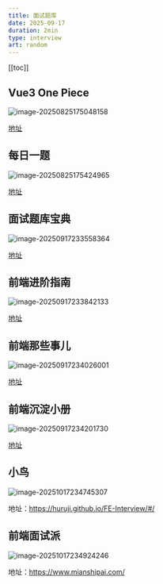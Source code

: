 ```yaml
---
title: 面试题库
date: 2025-09-17
duration: 2min
type: interview
art: random
---
```


[[toc]]

## Vue3 One Piece

![image-20250825175048158](https://bing-wu-doc-1318477772.cos.ap-nanjing.myqcloud.com/typora/image-20250825175048158.png)

[地址](https://vue3js.cn/)

## 每日一题

![image-20250825175424965](https://bing-wu-doc-1318477772.cos.ap-nanjing.myqcloud.com/typora/image-20250825175424965.png)

[地址](https://q.shanyue.tech/)

## 面试题库宝典

![image-20250917233558364](https://bing-wu-doc-1318477772.cos.ap-nanjing.myqcloud.com/typora/image-20250917233558364.png)

[地址](https://fe.ecool.fun/)

## 前端进阶指南

![image-20250917233842133](https://bing-wu-doc-1318477772.cos.ap-nanjing.myqcloud.com/typora/image-20250917233842133.png)

[地址](https://xypisces.github.io/)

## 前端那些事儿

![image-20250917234026001](https://bing-wu-doc-1318477772.cos.ap-nanjing.myqcloud.com/typora/image-20250917234026001.png)

[地址](https://jonny-wei.github.io/blog/)

## 前端沉淀小册

![image-20250917234201730](https://bing-wu-doc-1318477772.cos.ap-nanjing.myqcloud.com/typora/image-20250917234201730.png)

[地址](https://febook.rene.wang/)

## 小鸟

![image-20251017234745307](C:\Users\Lenovo\AppData\Roaming\Typora\typora-user-images\image-20251017234745307.png)

地址：https://huruji.github.io/FE-Interview/#/

## 前端面试派

![image-20251017234924246](C:\Users\Lenovo\AppData\Roaming\Typora\typora-user-images\image-20251017234924246.png)

地址：https://www.mianshipai.com/
